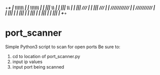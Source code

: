 +_______________________+
|      \\\\\\\\\\\      |
|      \\\\\\\\\\\\     |
|      |||       \\\    |
|      |||        \\\   |
|      |||        ///   |
|      |||       ///    |
|      ///////////      |
|      //////////       |  
|      |||              | 
|      |||              |
|      |||              | 
|      |||              | 
|      |||              | 
+_______________________+

# port_scanner
Simple Python3 script to scan for open ports
Be sure to:
1. cd to location of port_scanner.py
2. input ip values
3. input port being scanned

